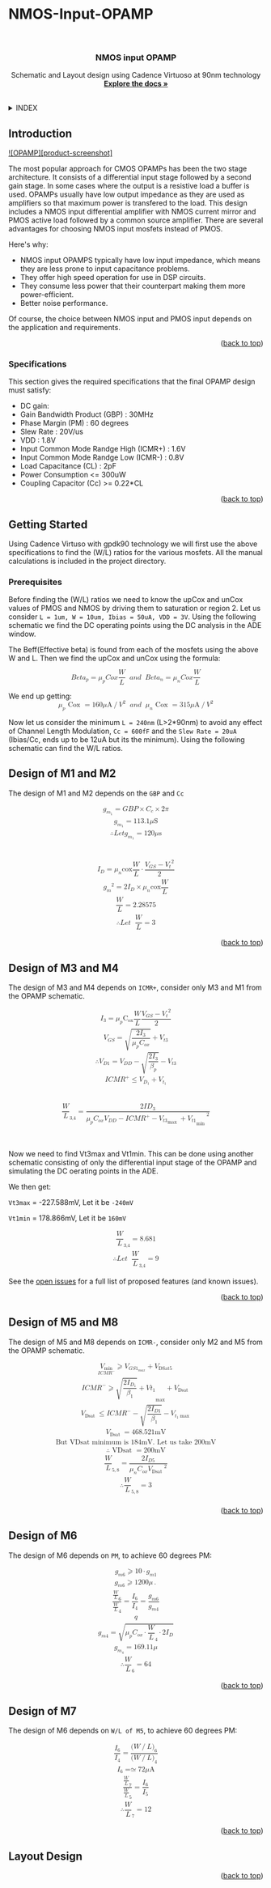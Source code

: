 # NMOS-Input-OPAMP


<!-- PROJECT LOGO -->
<br />
<div align="center">

  <h3 align="center">NMOS input OPAMP</h3>

  <p align="center">
    Schematic and Layout design using Cadence Virtuoso at 90nm technology
    <br />
    <a href="https://github.com/Devashrutha/NMOS-Input-OPAMP/tree/main"><strong>Explore the docs »</strong></a>
    <br />
    <br />
  </p>
</div>



<!-- TABLE OF CONTENTS -->
<details>
  <summary>INDEX</summary>
  <ol>
    <li>
      <a href="#Introduction">Introduction</a>
      <ul>
        <li><a href="#requirements">Specifications</a></li>
      </ul>
    </li>
    <li>
      <a href="#getting-started">Getting Started</a>
      <ul>
        <li><a href="#prerequisites">Prerequisites</a></li>
      </ul>
    </li>
    <li><a href="#Design of M1 and M2">Design of M1 and M2</a></li>
    <li><a href="#Design of M3 and M4">Design of M3 and M4</a></li>
    <li><a href="#Design of M5 and M8">Design of M5 and M8</a></li>
    <li><a href="#Design of M6">Design of M6</a></li>
    <li><a href="#Design of M7">Design of M7</a></li>
    <li><a href="Layout Design">Layout Design</a></li>
  </ol>
</details>



<!-- ABOUT THE PROJECT -->
## Introduction

[![OPAMP][product-screenshot]](https://upload.wikimedia.org/wikipedia/commons/9/97/Op-amp_symbol.svg)

The most popular approach for CMOS OPAMPs has been the two stage architecture. It consists of a differential input stage followed by a second gain stage. In some cases where the output is a resistive load a buffer is used. OPAMPs usually have low output impedance as they are used as amplifiers so that maximum power is transfered to the load. This design includes a NMOS input differential amplifier with NMOS current mirror and PMOS active load followed by a common source amplifier. There are several advantages for choosing NMOS input mosfets instead of PMOS. 

Here's why:
* NMOS input OPAMPS typically have low input impedance, which means they are less prone to input capacitance problems.
* They offer high speed operation for use in DSP circuits.
* They consume less power that their counterpart making them more power-efficient.
* Better noise performance.

Of course, the choice between NMOS input and PMOS input depends on the application and requirements.


<p align="right">(<a href="#readme-top">back to top</a>)</p>



### Specifications

This section gives the required specifications that the final OPAMP design must satisfy:

* DC gain:
* Gain Bandwidth Product (GBP) : 30MHz
* Phase Margin (PM) : 60 degrees
* Slew Rate : 20V/us
* VDD : 1.8V
* Input Common Mode Randge High (ICMR+) : 1.6V
* Input Common Mode Randge Low (ICMR-) : 0.8V
* Load Capacitance (CL) : 2pF
* Power Consumption <= 300uW
* Coupling Capacitor (Cc) >= 0.22*CL



<p align="right">(<a href="#readme-top">back to top</a>)</p>



<!-- GETTING STARTED -->
## Getting Started

Using Cadence Virtuso with gpdk90 technology we will first use the above specifications to find the (W/L) ratios for the various mosfets. All the manual calculations is included in the project directory.

### Prerequisites

Before finding the (W/L) ratios we need to know the upCox and unCox values of PMOS and NMOS by driving them to saturation or region 2. Let us consider ```L = 1um, W = 10um, Ibias = 50uA, VDD = 3V```. Using the following schematic we find the DC operating points using the DC analysis in the ADE window.

The Beff(Effective beta) is found from each of the mosfets using the above W and L. Then we find the upCox and unCox using the formula: 

<math xmlns="http://www.w3.org/1998/Math/MathML" display="block">
  <mi>B</mi>
  <mi>e</mi>
  <mi>t</mi>
  <msub>
    <mi>a</mi>
    <mi>p</mi>
  </msub>
  <mo>=</mo>
  <msub>
    <mi>μ</mi>
    <mi>p</mi>
  </msub>
  <mtext></mtext>
  <mrow>
    <mi>C</mi>
    <mi>o</mi>
    <mi>x</mi>
  </mrow>
  <mfenced open="(" close=")" separators="|">
    <mrow>
      <mfrac>
        <mi>W</mi>
        <mi>L</mi>
      </mfrac>  
    </mrow> 
  </mfenced>
  <mtext></mtext>
  <mo></mo>
  <mi>a</mi>
  <mi>n</mi>
  <mi>d</mi>
  <mo></mo>
  <mtext></mtext>
  <mi>B</mi>
  <mi>e</mi>
  <mi>t</mi>
  <msub>
    <mi>a</mi>
    <mi>n</mi>
  </msub>
  <mo>=</mo>
  <msub>
    <mi>μ</mi>
    <mi>n</mi>
  </msub>
  <mtext></mtext>
  <mrow>
    <mi>C</mi>
    <mi>o</mi>
    <mi>x</mi>
  </mrow>
  <mfenced open="(" close=")" separators="|">
    <mrow>
      <mfrac>
        <mi>W</mi>
        <mi>L</mi>
      </mfrac>  
    </mrow>  
  </mfenced>
</math>

We end up getting: 
<math xmlns="http://www.w3.org/1998/Math/MathML" display="block">
  <msub>
    <mi>μ</mi>
    <mi>p</mi>
  </msub>
  <mtext>&#xA0;Cox&#xA0;</mtext>
  <mo>=</mo>
  <mn>160</mn>
  <mi>μ</mi>
  <mrow>
    <mi mathvariant="normal">A</mi>
  </mrow>
  <mrow>
    <mo>/</mo>
  </mrow>
  <msup>
    <mi>V</mi>
    <mn>2</mn>
  </msup>
  <mo></mo>
  <mi>a</mi>
  <mi>n</mi>
  <mi>d</mi>
  <mo></mo>
  <msub>
    <mi>μ</mi>
    <mi>n</mi>
  </msub>
  <mtext>&#xA0;Cox&#xA0;</mtext>
  <mo>=</mo>
  <mn>315</mn>
  <mi>μ</mi>
  <mrow>
    <mi mathvariant="normal">A</mi>
  </mrow>
  <mrow>
    <mo>/</mo>
  </mrow>
  <msup>
    <mi>V</mi>
    <mn>2</mn>
  </msup>
</math>

Now let us consider the minimum ```L = 240nm``` (L>2*90nm) to avoid any effect of Channel Length Modulation, ```Cc = 600fF``` and the ```Slew Rate = 20uA``` (Ibias/Cc, ends up to be 12uA but its the minimum). Using the following schematic can find the W/L ratios.

<!-- USAGE EXAMPLES -->
## Design of M1 and M2

The design of M1 and M2 depends on the ```GBP``` and ```Cc```

<math xmlns="http://www.w3.org/1998/Math/MathML" display="block">
  <mtable displaystyle="true" columnalign="right left right left right left right left right left right left" columnspacing="0em 2em 0em 2em 0em 2em 0em 2em 0em 2em 0em" rowspacing="3pt">
    <mtr>
      <mtd>
        <mrow>
          <mrow>
            <maligngroup/>
            <msub>
              <mi>g</mi>
              <mrow>
                <msub>
                  <mi>m</mi>
                  <mn>1</mn>
                </msub>
              </mrow>
            </msub>
          </mrow>
          <mrow>
            <maligngroup/>
            <mi></mi>
            <mo>=</mo>
            <mi>G</mi>
            <mi>B</mi>
            <mi>P</mi>
            <mo>×</mo>
            <msub>
              <mi>C</mi>
              <mi>c</mi>
            </msub>
            <mo>×</mo>
            <mn>2</mn>
            <mi>π</mi>
          </mrow>
        </mrow>
      </mtd>
    </mtr>
    <mtr>
      <mtd>
        <mrow>
          <mrow>
            <maligngroup/>
            <msub>
              <mi>g</mi>
              <mrow>
                <msub>
                  <mi>m</mi>
                  <mn>1</mn>
                </msub>
              </mrow>
            </msub>
          </mrow>
          <mrow>
            <maligngroup/>
            <mi></mi>
            <mo>=</mo>
            <mn>113.1</mn>
            <mi>μ</mi>
            <mrow>
              <mi mathvariant="normal">S</mi>
            </mrow>
          </mrow>
        </mrow>
      </mtd>
    </mtr>
    <mtr>
      <mtd>
        <mrow>
          <mrow>
            <maligngroup/>
            <mo>∴</mo>
            <mi>L</mi>
            <mi>e</mi>
            <mi>t</mi>
            <mtext></mtext>
            <msub>
              <mi>g</mi>
              <mrow>
                <msub>
                  <mi>m</mi>
                  <mn>1</mn>
                </msub>
              </mrow>
            </msub>
          </mrow>
          <mrow>
            <maligngroup/>
            <mi></mi>
            <mo>=</mo>
            <mn>120</mn>
            <mi>μ</mi>
            <mrow>
              <mi mathvariant="normal">s</mi>
            </mrow>
          </mrow>
        </mrow>
      </mtd>
    </mtr>
  </mtable>
</math>
<br/><br/>
<math xmlns="http://www.w3.org/1998/Math/MathML" display="block">
  <mtable displaystyle="true" columnalign="right left right left right left right left right left right left" columnspacing="0em 2em 0em 2em 0em 2em 0em 2em 0em 2em 0em" rowspacing="3pt">
    <mtr>
      <mtd>
        <mrow>
            <maligngroup/>
            <msub>
              <mi>I</mi>
              <mi>D</mi>
            </msub>
            <mo>=</mo>
            <msub>
              <mi>μ</mi>
              <mi>n</mi>
            </msub>
            <mi>cox</mi>
            <mo data-mjx-texclass="NONE">⁡</mo>
            <mfenced open="(" close=")" separators="|">
              <mrow>
                <mfrac>
                  <mi>W</mi>
                  <mi>L</mi>
                </mfrac>            
              </mrow>            
            </mfenced>
            <mo>⋅</mo>
            <mfrac>
              <msup>
                <mfenced open="(" close=")" separators="|">
                  <mrow>
                    <msub>
                      <mi>V</mi>
                      <mrow>
                        <mi>G</mi>
                        <mi>S</mi>
                      </mrow>
                    </msub>                
                    <mo>−</mo>                
                    <msub>
                      <mi>V</mi>
                      <mi>t</mi>
                    </msub>                
                  </mrow>                
                </mfenced>
                <mn>2</mn>
              </msup>
              <mn>2</mn>
            </mfrac>
        </mrow>
      </mtd>
    </mtr>
  </mtable>
</math>

<math xmlns="http://www.w3.org/1998/Math/MathML" display="block">
  <mtable displaystyle="true" columnalign="right left right left right left right left right left right left" columnspacing="0em 2em 0em 2em 0em 2em 0em 2em 0em 2em 0em" rowspacing="3pt">
    <mtr>
      <mtd>
        <mrow>
            <maligngroup/>
            <msup>
              <mrow>
                <msub>
                  <mi>g</mi>
                  <mi>m</mi>
                </msub>
              </mrow>
              <mn>2</mn>
            </msup>
            <mo>=</mo>
            <mn>2</mn>
            <msub>
              <mi>I</mi>
              <mi>D</mi>
            </msub>
            <mo>×</mo>
            <msub>
              <mi>μ</mi>
              <mi>n</mi>
            </msub>
            <mi>cox</mi>
            <mo data-mjx-texclass="NONE">⁡</mo>
            <mfenced open="(" close=")" separators="|">
              <mrow>
                <mfrac>
                  <mi>W</mi>
                  <mi>L</mi>
                </mfrac>            
              </mrow>            
            </mfenced>
        </mrow>
      </mtd>
    </mtr>
    <mtr>
      <mtd>
        <mrow>
            <maligngroup/>
            <mfenced open="(" close=")" separators="|">
              <mrow>
                <mfrac>
                  <mi>W</mi>
                  <mi>L</mi>
                </mfrac>            
              </mrow>            
            </mfenced>
            <mo>=</mo>
            <mn>2.28575</mn>
        </mrow>
      </mtd>
    </mtr>
    <mtr>
      <mtd>
        <mrow>
            <maligngroup/>
            <mo>∴</mo>
            <mi>L</mi>
            <mi>e</mi>
            <mi>t</mi>
            <mo></mo>
            <mfenced open="(" close=")" separators="|">
              <mrow>
                <mfrac>
                  <mi>W</mi>
                  <mi>L</mi>
                </mfrac>            
              </mrow>            
            </mfenced>
            <mo>=</mo>
            <mn>3</mn>
        </mrow>
      </mtd>
    </mtr>
  </mtable>
</math>

<p align="right">(<a href="#readme-top">back to top</a>)</p>



<!-- Design of M3 and M4 -->
## Design of M3 and M4

The design of M3 and M4 depends on ```ICMR+```, consider only M3 and M1 from the OPAMP schematic.

<math xmlns="http://www.w3.org/1998/Math/MathML" display="block">
  <mtable displaystyle="true" columnalign="right left right left right left right left right left right left" columnspacing="0em 2em 0em 2em 0em 2em 0em 2em 0em 2em 0em" rowspacing="3pt">
    <mtr>
      <mtd>
        <mrow>
          <mrow>
            <maligngroup/>
          </mrow>
          <mrow>
            <maligngroup/>
            <msub>
              <mi>I</mi>
              <mn>3</mn>
            </msub>
            <mo>=</mo>
            <msub>
              <mi>μ</mi>
              <mi>p</mi>
            </msub>
            <mrow data-mjx-texclass="OP">
              <msub>
                <mi mathvariant="normal">C</mi>
                <mrow>
                  <mi mathvariant="normal">o</mi>
                  <mi mathvariant="normal">x</mi>
                </mrow>
              </msub>
            </mrow>
            <mo data-mjx-texclass="NONE">⁡</mo>
            <mfenced open="(" close=")" separators="|">
              <mrow>
                <mfrac>
                  <mi>W</mi>
                  <mi>L</mi>
                </mfrac>            
              </mrow>            
            </mfenced>
            <mfrac>
              <msup>
                <mfenced open="(" close=")" separators="|">
                  <mrow>
                    <msub>
                      <mi>V</mi>
                      <mrow>
                        <mi>G</mi>
                        <mi>S</mi>
                      </mrow>
                    </msub>                
                    <mo>−</mo>                
                    <msub>
                      <mi>V</mi>
                      <mrow>
                        <mi>t</mi>
                      </mrow>
                    </msub>                
                  </mrow>                
                </mfenced>
                <mn>2</mn>
              </msup>
              <mn>2</mn>
            </mfrac>
          </mrow>
        </mrow>
      </mtd>
    </mtr>
    <mtr>
      <mtd>
        <mrow>
          <mrow>
            <maligngroup/>
          </mrow>
          <mrow>
            <maligngroup/>
            <msub>
              <mi>V</mi>
              <mrow>
                <mi>G</mi>
                <mi>S</mi>
              </mrow>
            </msub>
            <mo>=</mo>
            <msqrt>
              <mfrac>
                <mrow>
                  <mn>2</mn>
                  <msub>
                    <mi>I</mi>
                    <mn>3</mn>
                  </msub>
                </mrow>
                <mrow>
                  <msub>
                    <mi>μ</mi>
                    <mi>p</mi>
                  </msub>
                  <msub>
                    <mi>C</mi>
                    <mrow>
                      <mi>o</mi>
                      <mi>x</mi>
                    </mrow>
                  </msub>
                </mrow>
              </mfrac>
            </msqrt>
            <mo>+</mo>
            <mfenced open="|" close="|" separators="|">
              <mrow>
                <msub>
                  <mi>V</mi>
                  <mrow>
                    <mi>t</mi>
                    <mn>3</mn>
                  </mrow>
                </msub>            
              </mrow>            
            </mfenced>
          </mrow>
        </mrow>
      </mtd>
    </mtr>
  </mtable>
</math>

<math xmlns="http://www.w3.org/1998/Math/MathML" display="block">
  <mo>∴</mo>
  <msub>
    <mi>V</mi>
    <mrow>
      <mi>D</mi>
      <mn>1</mn>
    </mrow>
  </msub>
  <mo>=</mo>
  <msub>
    <mi>V</mi>
    <mrow>
      <mi>D</mi>
      <mi>D</mi>
    </mrow>
  </msub>
  <mo>−</mo>
  <msqrt>
    <mfrac>
      <mrow>
        <mn>2</mn>
        <msub>
          <mi>I</mi>
          <mn>3</mn>
        </msub>
      </mrow>
      <msub>
        <mi>β</mi>
        <mi>p</mi>
      </msub>
    </mfrac>
  </msqrt>
  <mo>−</mo>
  <mfenced open="|" close="|" separators="|">
    <mrow>
      <msub>
        <mi>V</mi>
        <mrow>
          <mi>t</mi>
          <mn>3</mn>
        </mrow>
      </msub>  
    </mrow>  
  </mfenced>
</math>

<math xmlns="http://www.w3.org/1998/Math/MathML" display="block">
  <mtable displaystyle="true" columnalign="right left right left right left right left right left right left" columnspacing="0em 2em 0em 2em 0em 2em 0em 2em 0em 2em 0em" rowspacing="3pt">
    <mtr>
      <mtd>
        <mrow>
          <mrow>
            <maligngroup/>
            <mi>I</mi>
            <mi>C</mi>
            <mi>M</mi>
            <msup>
              <mi>R</mi>
              <mrow>
                <mo>+</mo>
              </mrow>
            </msup>
          </mrow>
          <mrow>
            <maligngroup/>
            <mi></mi>
            <mo>≤</mo>
            <msub>
              <mi>V</mi>
              <mrow>
                <msub>
                  <mi>D</mi>
                  <mn>1</mn>
                </msub>
              </mrow>
            </msub>
            <mo>+</mo>
            <msub>
              <mi>V</mi>
              <mrow>
                <msub>
                  <mi>t</mi>
                  <mn>1</mn>
                </msub>
              </mrow>
            </msub>
          </mrow>
        </mrow>
      </mtd>
    </mtr>
  </mtable>
</math>
<br></br>
<math xmlns="http://www.w3.org/1998/Math/MathML" display="block">
  <msub>
    <mfenced open="(" close=")" separators="|">
      <mrow>
        <mfrac>
          <mi>W</mi>
          <mi>L</mi>
        </mfrac>    
      </mrow>    
    </mfenced>
    <mn>3,4</mn>
  </msub>
  <mo>=</mo>
  <mfrac>
    <mrow>
      <mn>2</mn>
      <mi>I</mi>
      <msub>
        <mi>D</mi>
        <mn>3</mn>
      </msub>
    </mrow>
    <msup>
      <mfenced open="" close="]" separators="|">
        <mrow>
          <msub>
            <mi>μ</mi>
            <mi>p</mi>
          </msub>      
          <msub>
            <mi>C</mi>
            <mrow>
              <mi>o</mi>
              <mi>x</mi>
            </mrow>
          </msub>      
          <msub>
            <mfenced open="[" close="]" separators="|">
              <mrow>
                <msub>
                  <mi>V</mi>
                  <mrow>
                    <mi>D</mi>
                    <mi>D</mi>
                  </mrow>
                </msub>            
                <mo>−</mo>            
                <mi>I</mi>            
                <mi>C</mi>            
                <mi>M</mi>            
                <msup>
                  <mi>R</mi>
                  <mrow>
                    <mo>+</mo>
                  </mrow>
                </msup>            
                <mo>−</mo>            
                <msub>
                  <mfenced open="|" close="|" separators="|">
                    <mrow>
                      <msub>
                        <mi>V</mi>
                        <mrow>
                          <mi>t</mi>
                          <mn>3</mn>
                        </mrow>
                      </msub>                  
                    </mrow>                  
                  </mfenced>
                  <mrow>
                    <mtext>max&#xA0;</mtext>
                  </mrow>
                </msub>            
                <mo>+</mo>            
                <msub>
                  <mi>V</mi>
                  <mrow>
                    <mi>t</mi>
                    <mn>1</mn>
                  </mrow>
                </msub>            
              </mrow>            
            </mfenced>
            <mrow>
              <mtext>min&#xA0;</mtext>
            </mrow>
          </msub>      
        </mrow>      
      </mfenced>
      <mn>2</mn>
    </msup>
  </mfrac>
</math>
<br></br>

Now we need to find Vt3max and Vt1min. This can be done using another schematic consisting of only the differential input stage of the OPAMP and simulating the DC oerating points in the ADE.

We then get:

```Vt3max``` = -227.588mV, Let it be ```-240mV```

```Vt1min``` = 178.866mV, Let it be ```160mV```

<math xmlns="http://www.w3.org/1998/Math/MathML" display="block">
  <mtable displaystyle="true" columnalign="right left right left right left right left right left right left" columnspacing="0em 2em 0em 2em 0em 2em 0em 2em 0em 2em 0em" rowspacing="3pt">
    <mtr>
      <mtd>
        <mrow>
            <maligngroup/>
              <msub>
    <mfenced open="(" close=")" separators="|">
      <mrow>
        <mfrac>
          <mi>W</mi>
          <mi>L</mi>
        </mfrac>    
      </mrow>    
    </mfenced>
    <mn>3,4</mn>
  </msub>
            <mo>=</mo>
            <mn>8.681</mn>
        </mrow>
      </mtd>
    </mtr>
    <mtr>
      <mtd>
        <mrow>
            <maligngroup/>
            <mo>∴</mo>
            <mi>L</mi>
            <mi>e</mi>
            <mi>t</mi>
            <mo></mo>
    <msub>
    <mfenced open="(" close=")" separators="|">
      <mrow>
        <mfrac>
          <mi>W</mi>
          <mi>L</mi>
        </mfrac>    
      </mrow>    
    </mfenced>
    <mn>3,4</mn>
  </msub>
            <mo>=</mo>
            <mn>9</mn>
        </mrow>
      </mtd>
    </mtr>
  </mtable>
</math>




See the [open issues](https://github.com/othneildrew/Best-README-Template/issues) for a full list of proposed features (and known issues).

<p align="right">(<a href="#readme-top">back to top</a>)</p>

<!-- Design of M5 and M8 -->
## Design of M5 and M8

The design of M5 and M8 depends on ```ICMR-```, consider only M2 and M5 from the OPAMP schematic.

<math xmlns="http://www.w3.org/1998/Math/MathML" display="block">
  <mtable displaystyle="true" columnalign="right left right left right left right left right left right left" columnspacing="0em 2em 0em 2em 0em 2em 0em 2em 0em 2em 0em" rowspacing="3pt">
    <mtr>
      <mtd>
        <mrow>
          <mrow>
            <maligngroup/>
          </mrow>
          <mrow>
            <maligngroup/>
            <munder accent="true" accentunder="false">
              <mrow>              
                <msub>
                  <mi>V</mi>
                  <mrow>
                    <mo data-mjx-texclass="OP" movablelimits="true">min</mo>
                  </mrow>
                </msub>              
              </mrow>              
              <mfenced open="(" close=")" separators="|">
                <mrow>
                  <mi>I</mi>              
                  <mi>C</mi>              
                  <mi>M</mi>              
                  <msup>
                    <mi>R</mi>
                    <mrow>
                      <mo>−</mo>
                    </mrow>
                  </msup>              
                </mrow>              
              </mfenced>
            </munder>
            <mo>⩾</mo>
            <mrow>
              <msub>
                <mi>V</mi>
                <mrow>
                  <mi>G</mi>
                  <mi>S</mi>
                  <msub>
                    <mn>1</mn>
                    <mrow>
                      <mi>m</mi>
                      <mi>a</mi>
                      <mi>x</mi>
                    </mrow>
                  </msub>
                </mrow>
              </msub>
              <mo>+</mo>
              <msub>
                <mi>V</mi>
                <mrow>
                  <mtext>DSat5&#xA0;</mtext>
                </mrow>
              </msub>
            </mrow>
          </mrow>
        </mrow>
      </mtd>
    </mtr>
    <mtr>
      <mtd>
        <mrow>
          <mrow>
            <maligngroup/>
          </mrow>
          <mrow>
            <maligngroup/>
            <mi>I</mi>
            <mi>C</mi>
            <mi>M</mi>
            <msup>
              <mi>R</mi>
              <mrow>
                <mo>−</mo>
              </mrow>
            </msup>
            <mo>⩾</mo>
            <msub>
              <mfenced open="[" close="]" separators="|">
                <mrow>
                  <msqrt>
                    <mfrac>
                      <mrow>
                        <mn>2</mn>
                        <msub>
                          <mi>I</mi>
                          <mrow>
                            <msub>
                              <mi>D</mi>
                              <mn>1</mn>
                            </msub>
                          </mrow>
                        </msub>
                      </mrow>
                      <msub>
                        <mi>β</mi>
                        <mn>1</mn>
                      </msub>
                    </mfrac>
                  </msqrt>              
                  <mo>+</mo>              
                  <mi>V</mi>              
                  <msub>
                    <mi>t</mi>
                    <mn>1</mn>
                  </msub>              
                </mrow>              
              </mfenced>
              <mrow>
                <mo data-mjx-texclass="OP" movablelimits="true">max</mo>
              </mrow>
            </msub>
            <mo>+</mo>
            <msub>
              <mi>V</mi>
              <mrow>
                <mtext>Dsat&#xA0;</mtext>
              </mrow>
            </msub>
          </mrow>
        </mrow>
      </mtd>
    </mtr>
    <mtr>
      <mtd>
        <mrow>
          <mrow>
            <maligngroup/>
          </mrow>
          <mrow>
            <maligngroup/>
            <msub>
              <mi>V</mi>
              <mrow>
                <mtext>Dsat&#xA0;</mtext>
              </mrow>
            </msub>
            <mo>≤</mo>
            <mi>I</mi>
            <mi>C</mi>
            <mi>M</mi>
            <msup>
              <mi>R</mi>
              <mrow>
                <mo>−</mo>
              </mrow>
            </msup>
            <mo>−</mo>
            <msqrt>
              <mfrac>
                <mrow>
                  <mn>2</mn>
                  <msub>
                    <mi>I</mi>
                    <mrow>
                      <mi>D</mi>
                      <mn>1</mn>
                    </mrow>
                  </msub>
                </mrow>
                <msub>
                  <mi>β</mi>
                  <mn>1</mn>
                </msub>
              </mfrac>
            </msqrt>
            <mo>−</mo>
            <msub>
              <mi>V</mi>
              <mrow>
                <msub>
                  <mi>t</mi>
                  <mn>1</mn>
                </msub>
                <mo data-mjx-texclass="OP" movablelimits="true">max</mo>
              </mrow>
            </msub>
          </mrow>
        </mrow>
      </mtd>
    </mtr>
    <mtr>
      <mtd>
        <mrow>
          <mrow>
            <maligngroup/>
          </mrow>
          <mrow>
            <maligngroup/>
            <msub>
              <mi>V</mi>
              <mrow>
                <mtext>Dsat&#xA0;</mtext>
              </mrow>
            </msub>
            <mo>=</mo>
            <mn>468.521</mn>
            <mrow>
              <mi mathvariant="normal">m</mi>
              <mi mathvariant="normal">V</mi>
            </mrow>
          </mrow>
        </mrow>
      </mtd>
    </mtr>
    <mtr>
      <mtd>
        <mrow>
          <mrow>
            <maligngroup/>
          </mrow>
          <mrow>
            <maligngroup/>
            <mtext>But VDsat minimum is&#xA0;</mtext>
            <mn>184</mn>
            <mrow>
              <mi mathvariant="normal">m</mi>
              <mi mathvariant="normal">V</mi>
            </mrow>
            <mtext>. Let us take&#xA0;</mtext>
            <mn>200</mn>
            <mrow>
              <mi mathvariant="normal">m</mi>
              <mi mathvariant="normal">V</mi>
            </mrow>
          </mrow>
        </mrow>
      </mtd>
    </mtr>
    <mtr>
      <mtd>
        <mrow>
          <mrow>
            <maligngroup/>
          </mrow>
          <mrow>
            <maligngroup/>
            <mi></mi>
            <mo>∴</mo>
            <mtext>&#xA0;VDsat&#xA0;</mtext>
            <mo>=</mo>
            <mn>200</mn>
            <mrow>
              <mi mathvariant="normal">m</mi>
              <mi mathvariant="normal">V</mi>
            </mrow>
          </mrow>
        </mrow>
      </mtd>
    </mtr>
    <mtr>
      <mtd>
        <mrow>
          <mrow>
            <maligngroup/>
          </mrow>
          <mrow>
            <maligngroup/>
            <msub>
              <mfenced open="(" close=")" separators="|">
                <mrow>
                  <mfrac>
                    <mi>W</mi>
                    <mi>L</mi>
                  </mfrac>              
                </mrow>              
              </mfenced>
              <mrow>
                <mn>5</mn>
                <mo>,</mo>
                <mn>8</mn>
              </mrow>
            </msub>
            <mo>=</mo>
            <mfrac>
              <mrow>
                <mn>2</mn>
                <msub>
                  <mi>I</mi>
                  <mrow>
                    <mi>D</mi>
                    <mn>5</mn>
                  </mrow>
                </msub>
              </mrow>
              <mrow>
                <msub>
                  <mi>μ</mi>
                  <mi>n</mi>
                </msub>
                <msub>
                  <mi>C</mi>
                  <mrow>
                    <mi>o</mi>
                    <mi>x</mi>
                  </mrow>
                </msub>
                <msup>
                  <mfenced open="(" close=")" separators="|">
                    <mrow>
                      <msub>
                        <mi>V</mi>
                        <mrow>
                          <mtext>Dsat&#xA0;</mtext>
                        </mrow>
                      </msub>                  
                    </mrow>                  
                  </mfenced>
                  <mn>2</mn>
                </msup>
              </mrow>
            </mfrac>
          </mrow>
        </mrow>
      </mtd>
    </mtr>
    <mtr>
      <mtd>
        <mrow>
          <mrow>
            <maligngroup/>
          </mrow>
          <mrow>
            <maligngroup/>
            <mi></mi>
            <mo>∴</mo>
            <msub>
              <mfenced open="(" close=")" separators="|">
                <mrow>
                  <mfrac>
                    <mi>W</mi>
                    <mi>L</mi>
                  </mfrac>              
                </mrow>              
              </mfenced>
              <mrow>
                <mn>5</mn>
                <mo>,</mo>
                <mn>8</mn>
              </mrow>
            </msub>
            <mo>=</mo>
            <mn>3</mn>
          </mrow>
        </mrow>
      </mtd>
    </mtr>
    <mtr>
      <mtd>
        <mrow>
          <mrow>
            <maligngroup/>
          </mrow>
          <mrow>
            <maligngroup/>
          </mrow>
        </mrow>
      </mtd>
    </mtr>
  </mtable>
</math>



<p align="right">(<a href="#readme-top">back to top</a>)</p>

<!-- Design of M6 -->
## Design of M6

The design of M6 depends on ```PM```, to achieve 60 degrees PM:

<math xmlns="http://www.w3.org/1998/Math/MathML" display="block">
  <mtable displaystyle="true" columnspacing="1em" rowspacing="3pt">
    <mtr>
      <mtd>
        <msub>
          <mi>g</mi>
          <mrow>
            <mi>m</mi>
            <mn>6</mn>
          </mrow>
        </msub>
        <mo>⩾</mo>
        <mn>10</mn>
        <mo>⋅</mo>
        <msub>
          <mi>g</mi>
          <mrow>
            <mi>m</mi>
            <mn>1</mn>
          </mrow>
        </msub>
      </mtd>
    </mtr>
    <mtr>
      <mtd>
        <msub>
          <mi>g</mi>
          <mrow>
            <mi>m</mi>
            <mn>6</mn>
          </mrow>
        </msub>
        <mo>⩾</mo>
        <mn>1200</mn>
        <mi>μ</mi>
        <mo>.</mo>
      </mtd>
    </mtr>
    <mtr>
      <mtd>
        <mfrac>
          <msub>
            <mfenced open="(" close=")" separators="|">
              <mrow>
                <mfrac>
                  <mi>W</mi>
                  <mi>L</mi>
                </mfrac>            
              </mrow>            
            </mfenced>
            <mn>6</mn>
          </msub>
          <msub>
            <mfenced open="(" close=")" separators="|">
              <mrow>
                <mfrac>
                  <mi>W</mi>
                  <mi>L</mi>
                </mfrac>            
              </mrow>            
            </mfenced>
            <mn>4</mn>
          </msub>
        </mfrac>
        <mo>=</mo>
        <mfrac>
          <msub>
            <mi>I</mi>
            <mn>6</mn>
          </msub>
          <msub>
            <mi>I</mi>
            <mn>4</mn>
          </msub>
        </mfrac>
        <mo>=</mo>
        <mfrac>
          <msub>
            <mi>g</mi>
            <mrow>
              <mi>m</mi>
              <mn>6</mn>
            </mrow>
          </msub>
          <msub>
            <mi>g</mi>
            <mrow>
              <mi>m</mi>
              <mn>4</mn>
            </mrow>
          </msub>
        </mfrac>
      </mtd>
    </mtr>
    <mtr>
      <mtd>
        <mi>q</mi>
      </mtd>
    </mtr>
    <mtr>
      <mtd>
        <msub>
          <mi>g</mi>
          <mrow>
            <mi>m</mi>
            <mn>4</mn>
          </mrow>
        </msub>
        <mo>=</mo>
        <msqrt>
          <msub>
            <mi>μ</mi>
            <mi>p</mi>
          </msub>
          <msub>
            <mi>C</mi>
            <mrow>
              <mi>o</mi>
              <mi>x</mi>
            </mrow>
          </msub>
          <mo>⋅</mo>
          <msub>
            <mfenced open="(" close=")" separators="|">
              <mrow>
                <mfrac>
                  <mi>W</mi>
                  <mi>L</mi>
                </mfrac>            
              </mrow>            
            </mfenced>
            <mn>4</mn>
          </msub>
          <mo>⋅</mo>
          <mn>2</mn>
          <msub>
            <mi>I</mi>
            <mi>D</mi>
          </msub>
        </msqrt>
      </mtd>
    </mtr>
    <mtr>
      <mtd>
        <msub>
          <mi>g</mi>
          <mrow>
            <msub>
              <mi>m</mi>
              <mn>4</mn>
            </msub>
          </mrow>
        </msub>
        <mo>=</mo>
        <mn>169.11</mn>
        <mi>μ</mi>
      </mtd>
    </mtr>
    <mtr>
      <mtd>
        <mo>∴</mo>
        <msub>
          <mfenced open="(" close=")" separators="|">
            <mrow>
              <mfrac>
                <mi>W</mi>
                <mi>L</mi>
              </mfrac>          
            </mrow>          
          </mfenced>
          <mn>6</mn>
        </msub>
        <mo>=</mo>
        <mn>64</mn>
      </mtd>
    </mtr>
  </mtable>
</math>


<p align="right">(<a href="#readme-top">back to top</a>)</p>

<!-- Design of M7 -->
## Design of M7

The design of M6 depends on ```W/L of M5```, to achieve 60 degrees PM:

<math xmlns="http://www.w3.org/1998/Math/MathML" display="block">
  <mtable displaystyle="true" columnalign="right left right left right left right left right left right left" columnspacing="0em 2em 0em 2em 0em 2em 0em 2em 0em 2em 0em" rowspacing="3pt">
    <mtr>
      <mtd>
        <mrow>
          <mrow>
            <maligngroup/>
          </mrow>
          <mrow>
            <maligngroup/>
            <mfrac>
              <msub>
                <mi>I</mi>
                <mn>6</mn>
              </msub>
              <msub>
                <mi>I</mi>
                <mn>4</mn>
              </msub>
            </mfrac>
            <mo>=</mo>
            <mfrac>
              <mrow>
                <mo stretchy="false">(</mo>
                <mi>W</mi>
                <mrow>
                  <mo>/</mo>
                </mrow>
                <mi>L</mi>
                <msub>
                  <mo stretchy="false">)</mo>
                  <mn>6</mn>
                </msub>
              </mrow>
              <mrow>
                <mo stretchy="false">(</mo>
                <mi>W</mi>
                <mrow>
                  <mo>/</mo>
                </mrow>
                <mi>L</mi>
                <msub>
                  <mo stretchy="false">)</mo>
                  <mn>4</mn>
                </msub>
              </mrow>
            </mfrac>
          </mrow>
        </mrow>
      </mtd>
    </mtr>
    <mtr>
      <mtd>
        <mrow>
          <mrow>
            <maligngroup/>
          </mrow>
          <mrow>
            <maligngroup/>
            <msub>
              <mi>I</mi>
              <mn>6</mn>
            </msub>
            <mo>=≃</mo>
            <mn>72</mn>
            <mi>μ</mi>
            <mrow>
              <mi mathvariant="normal">A</mi>
            </mrow>
          </mrow>
        </mrow>
      </mtd>
    </mtr>
    <mtr>
      <mtd>
        <mrow>
          <mrow>
            <maligngroup/>
          </mrow>
          <mrow>
            <maligngroup/>
            <mfrac>
              <msub>
                <mfenced open="(" close=")" separators="|">
                  <mrow>
                    <mfrac>
                      <mi>W</mi>
                      <mi>L</mi>
                    </mfrac>                
                  </mrow>                
                </mfenced>
                <mn>7</mn>
              </msub>
              <msub>
                <mfenced open="(" close=")" separators="|">
                  <mrow>
                    <mfrac>
                      <mi>W</mi>
                      <mi>L</mi>
                    </mfrac>                
                  </mrow>                
                </mfenced>
                <mn>5</mn>
              </msub>
            </mfrac>
            <mo>=</mo>
            <mfrac>
              <msub>
                <mi>I</mi>
                <mn>6</mn>
              </msub>
              <msub>
                <mi>I</mi>
                <mn>5</mn>
              </msub>
            </mfrac>
          </mrow>
        </mrow>
      </mtd>
    </mtr>
    <mtr>
      <mtd>
        <mrow>
          <mrow>
            <maligngroup/>
          </mrow>
          <mrow>
            <maligngroup/>
            <mi></mi>
            <mo>∴</mo>
            <msub>
              <mfenced open="(" close=")" separators="|">
                <mrow>
                  <mfrac>
                    <mi>W</mi>
                    <mi>L</mi>
                  </mfrac>              
                </mrow>              
              </mfenced>
              <mn>7</mn>
            </msub>
            <mo>=</mo>
            <mn>12</mn>
          </mrow>
        </mrow>
      </mtd>
    </mtr>
  </mtable>
</math>

<p align="right">(<a href="#readme-top">back to top</a>)</p>


<!-- Layout Design -->
## Layout Design


<p align="right">(<a href="#readme-top">back to top</a>)</p>




